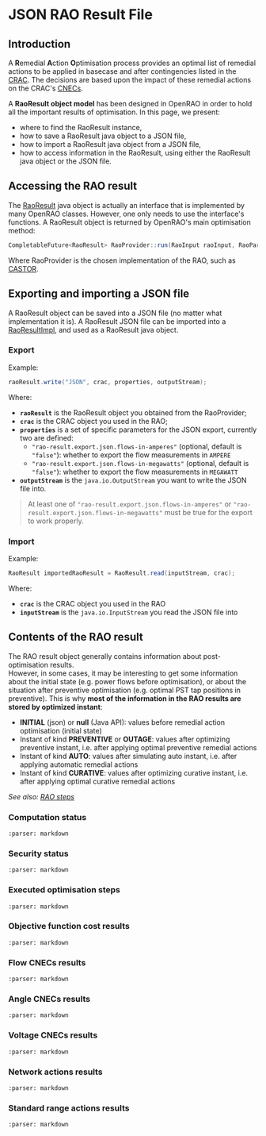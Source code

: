 # JSON RAO Result File

## Introduction

A **R**emedial **A**ction **O**ptimisation process provides an optimal list of remedial actions to be applied in basecase and after contingencies listed in the [CRAC](/input-data/crac.md). The decisions are based upon the impact of these remedial actions on the CRAC's [CNECs](/input-data/crac.md#cnec).

A **RaoResult object model** has been designed in OpenRAO in order to hold all the important results of optimisation.
In this page, we present:
- where to find the RaoResult instance,
- how to save a RaoResult java object to a JSON file,
- how to import a RaoResult java object from a JSON file,
- how to access information in the RaoResult, using either the RaoResult java object or the JSON file.

## Accessing the RAO result

The [RaoResult](https://github.com/powsybl/powsybl-open-rao/blob/main/data/rao-result/rao-result-api/src/main/java/com/powsybl/openrao/data/raoresultapi/RaoResult.java) java object is actually an interface that is implemented by many OpenRAO classes. However, one only needs to use the interface's functions.
A RaoResult object is returned by OpenRAO's main optimisation method:

~~~java
CompletableFuture<RaoResult> RaoProvider::run(RaoInput raoInput, RaoParameters parameters, Instant targetEndInstant)
~~~

Where RaoProvider is the chosen implementation of the RAO, such as [CASTOR](https://github.com/powsybl/powsybl-open-rao/blob/main/ra-optimisation/search-tree-rao/src/main/java/com/powsybl/openrao/searchtreerao/castor/algorithm/Castor.java).

## Exporting and importing a JSON file

A RaoResult object can be saved into a JSON file (no matter what implementation it is).
A RaoResult JSON file can be imported into a [RaoResultImpl](https://github.com/powsybl/powsybl-open-rao/blob/main/data/rao-result/rao-result-impl/src/main/java/com/powsybl/openrao/data/raoresultimpl/RaoResultImpl.java), and used as a RaoResult java object.

### Export

Example:

~~~java
raoResult.write("JSON", crac, properties, outputStream);
~~~

Where:
- **`raoResult`** is the RaoResult object you obtained from the RaoProvider;
- **`crac`** is the CRAC object you used in the RAO;
- **`properties`** is a set of specific parameters for the JSON export, currently two are defined:
  - `"rao-result.export.json.flows-in-amperes"` (optional, default is `"false"`): whether to export the flow measurements in `AMPERE`
  - `"rao-result.export.json.flows-in-megawatts"` (optional, default is `"false"`): whether to export the flow measurements in `MEGAWATT`
- **`outputStream`** is the `java.io.OutputStream` you want to write the JSON file into.

> At least one of `"rao-result.export.json.flows-in-amperes"` or `"rao-result.export.json.flows-in-megawatts"` must be true for the export to work properly.

### Import

Example:

~~~java
RaoResult importedRaoResult = RaoResult.read(inputStream, crac);
~~~

Where:
- **`crac`** is the CRAC object you used in the RAO
- **`inputStream`** is the `java.io.InputStream` you read the JSON file into

## Contents of the RAO result

The RAO result object generally contains information about post-optimisation results.  
However, in some cases, it may be interesting to get some information about the initial state (e.g. power flows before 
optimisation), or about the situation after preventive optimisation (e.g. optimal PST tap positions in preventive). 
This is why **most of the information in the RAO results are stored by optimized instant**:  
- **INITIAL** (json) or **null** (Java API): values before remedial action optimisation (initial state)
- Instant of kind **PREVENTIVE** or **OUTAGE**: values after optimizing preventive instant, i.e. after applying optimal preventive remedial actions
- Instant of kind **AUTO**: values after simulating auto instant, i.e. after applying automatic remedial actions
- Instant of kind **CURATIVE**: values after optimizing curative instant, i.e. after applying optimal curative remedial actions
  
_See also: [RAO steps](/castor/rao-steps.md)_

### Computation status

```{include} rao-result/computation-status.md
:parser: markdown
```

### Security status

```{include} rao-result/security-status.md
:parser: markdown
```

### Executed optimisation steps

```{include} rao-result/steps.md
:parser: markdown
```

### Objective function cost results

```{include} rao-result/obj-function.md
:parser: markdown
```

### Flow CNECs results

```{include} rao-result/flow-cnecs.md
:parser: markdown
```

### Angle CNECs results

```{include} rao-result/angle-cnecs.md
:parser: markdown
```

### Voltage CNECs results

```{include} rao-result/voltage-cnecs.md
:parser: markdown
```

### Network actions results

```{include} rao-result/network-actions.md
:parser: markdown
```

### Standard range actions results

```{include} rao-result/range-actions.md
:parser: markdown
```
